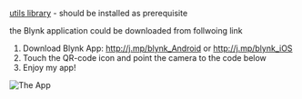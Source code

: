 [utils library](https://github.com/rolo-repo/arduino-utils) - should be installed as prerequisite

the Blynk application could be downloaded from follwoing link 

1. Download Blynk App: http://j.mp/blynk_Android or http://j.mp/blynk_iOS
2. Touch the QR-code icon and point the camera to the code below
3. Enjoy my app!

![The App](https://github.com/rolo-repo/RemoteSwitch/barcode.png)
